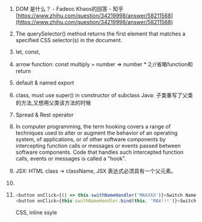 1. DOM 是什么？ - Fadeoc Khaos的回答 - 知乎 [https://www.zhihu.com/question/34219998/answer/58211568](https://www.zhihu.com/question/34219998/answer/58211568)
2. The querySelector\(\) method returns the first element that matches a specified CSS selector\(s\) in the document.
3. let, const, 
4. arrow function: const multiply = number =&gt; number \* 2;//省略function和return
5. default & named export
6. class, must use super\(\) in constructor of subclass
   Java: 子类重写了父类的方法,又想用父类该方法的时候
7. Spread & Rest operator

8. In computer programming, the term hooking covers a range of techniques used to alter or augment the behavior of an operating system, of applications, or of other software components by intercepting function calls or messages or events passed between software components. Code that handles such intercepted function calls, events or messages is called a "hook".

9. JSX: HTML class -&gt; className, JSX 表达式必须具有一个父元素。

10. 
11. ```js
    <button onClick={() => this.swithNameHandler('MAXXXX')}>Switch Name</button> //can be inefficient
    <button onClick={this.swithNameHandler.bind(this, 'MAX!!!')}>Switch Name</button> //use this!
    ```

    CSS, inline ssyle



